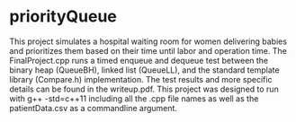 # priorityQueue
This project simulates a hospital waiting room for women delivering babies and prioritizes them based on their time until labor and operation time. The FinalProject.cpp runs a timed enqueue and dequeue test between the binary heap (QueueBH), linked list (QueueLL), and the standard template library (Compare.h) implementation. The test results and more specific details can be found in the writeup.pdf.
This project was designed to run with g++ -std=c++11 including all the .cpp file names as well as the patientData.csv as a commandline argument.
